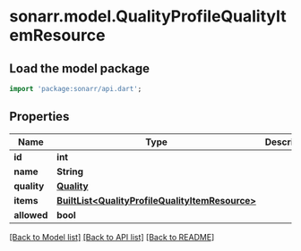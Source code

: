 # sonarr.model.QualityProfileQualityItemResource

## Load the model package
```dart
import 'package:sonarr/api.dart';
```

## Properties
Name | Type | Description | Notes
------------ | ------------- | ------------- | -------------
**id** | **int** |  | [optional] 
**name** | **String** |  | [optional] 
**quality** | [**Quality**](Quality.md) |  | [optional] 
**items** | [**BuiltList&lt;QualityProfileQualityItemResource&gt;**](QualityProfileQualityItemResource.md) |  | [optional] 
**allowed** | **bool** |  | [optional] 

[[Back to Model list]](../README.md#documentation-for-models) [[Back to API list]](../README.md#documentation-for-api-endpoints) [[Back to README]](../README.md)


